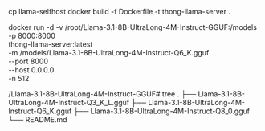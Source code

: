 cp llama-selfhost
docker build -f Dockerfile -t thong-llama-server .

docker run -d -v /root/Llama-3.1-8B-UltraLong-4M-Instruct-GGUF:/models \
           -p 8000:8000 \
           thong-llama-server:latest \
           -m /models/Llama-3.1-8B-UltraLong-4M-Instruct-Q6_K.gguf \
           --port 8000 \
           --host 0.0.0.0 \
           -n 512

/Llama-3.1-8B-UltraLong-4M-Instruct-GGUF# tree
.
├── Llama-3.1-8B-UltraLong-4M-Instruct-Q3_K_L.gguf
├── Llama-3.1-8B-UltraLong-4M-Instruct-Q6_K.gguf
├── Llama-3.1-8B-UltraLong-4M-Instruct-Q8_0.gguf
└── README.md
